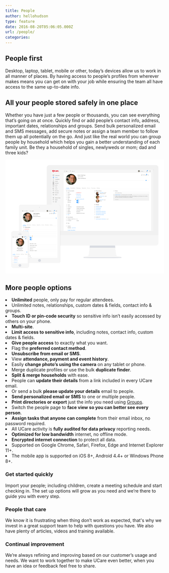 ```yaml
---
title: People
author: hellohudson
type: feature
date: 2016-08-20T05:06:05.000Z
url: /people/
categories: 
---
```


## People first

Desktop, laptop, tablet, mobile or other, today’s devices allow us to work in all manner of places. By having access to people’s profiles from wherever makes means you can get on with your job while ensuring the team all have access to the same up-to-date info.

## All your people stored safely in one place

Whether you have just a few people or thousands, you can see everything that’s going on at once. Quickly find or add people’s contact info, address, important dates, relationships and groups. Send bulk personalized email and SMS messages, add secure notes or assign a team member to follow them up all potentially on the go. And just like the real world you can group people by household which helps you gain a better understanding of each family unit. Be they a household of singles, newlyweds or mom; dad and three kids?

![](iDevices2.png)

## More people options

<style>ul.checklist{padding:0} ul.checklist li{padding:2px 0 6px 36px;background:url(/wp-content/uploads/2016/10/check2.svg) no-repeat 0 0;list-style:none}</style><li><strong>Unlimited</strong> people, only pay for regular attendees.</li><li>Unlimited notes, relationships, custom dates &amp; fields, contact info &amp; groups.</li><li><strong>Touch ID or pin-code security</strong> so sensitive info isn’t easily accessed by others on your phone.</li><li><strong>Multi-site</strong>.</li><li><strong>Limit access to sensitive info</strong>, including notes, contact info, custom dates &amp; fields.</li><li><strong>Give people access</strong> to exactly what you want.</li><li>Flag the <strong>preferred contact method</strong>.</li><li><strong>Unsubscribe from email or SMS</strong>.</li><li>View <strong>attendance, payment and event history</strong>.</li><li>Easily <strong>change photo’s using the camera</strong> on any tablet or phone.</li><li>Merge duplicate profiles or use the bulk <strong>duplicate finder</strong>.</li><li><strong>Split &amp; merge households</strong> with ease.</li><li>People can <strong>update their details</strong> from a link included in every UCare email.</li><li>Or send a bulk <strong>please update your details</strong> email to people.</li><li><strong>Send personalized email or SMS</strong> to one or multiple people.</li><li><strong>Print directories or export</strong> just the info you need using <a href="/features/groups/">Groups</a>.</li><li>Switch the people page to <strong>face view so you can better see every person</strong>.</li><li><strong>Assign tasks that anyone can complete</strong> from their email inbox, no password required.</li><li>All UCare activity is <strong>fully audited for data privacy</strong> reporting needs.</li><li><strong>Optimized for low bandwidth</strong> internet, no offline mode.</li><li><strong>Encrypted internet connection</strong> to protect all data.</li><li>Supported on Google Chrome, Safari, Firefox, Edge and Internet Explorer 11+.</li><li>The mobile app is supported on iOS 8+, Android 4.4+ or Windows Phone 8+.</li>

### Get started quickly

Import your people; including children, create a meeting schedule and start checking in. The set up options will grow as you need and we’re there to guide you with every step.

### People that care

We know it is frustrating when thing don’t work as expected, that's why we invest in a great support team to help with questions you have. We also have plenty of articles, videos and training available.

### Continual improvement

We’re always refining and improving based on our customer’s usage and needs. We want to work together to make UCare even better, when you have an idea or feedback feel free to share.